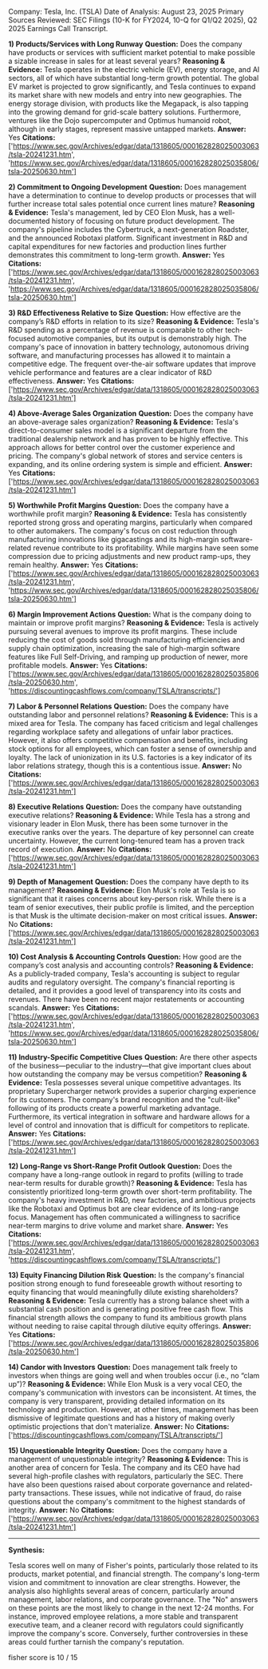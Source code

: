 Company: Tesla, Inc. (TSLA)
Date of Analysis: August 23, 2025
Primary Sources Reviewed: SEC Filings (10-K for FY2024, 10-Q for Q1/Q2 2025), Q2 2025 Earnings Call Transcript.

**1) Products/Services with Long Runway**
**Question:** Does the company have products or services with sufficient market potential to make possible a sizable increase in sales for at least several years?
**Reasoning & Evidence:** Tesla operates in the electric vehicle (EV), energy storage, and AI sectors, all of which have substantial long-term growth potential. The global EV market is projected to grow significantly, and Tesla continues to expand its market share with new models and entry into new geographies. The energy storage division, with products like the Megapack, is also tapping into the growing demand for grid-scale battery solutions. Furthermore, ventures like the Dojo supercomputer and Optimus humanoid robot, although in early stages, represent massive untapped markets.
**Answer:** Yes
**Citations:** ['https://www.sec.gov/Archives/edgar/data/1318605/000162828025003063/tsla-20241231.htm', 'https://www.sec.gov/Archives/edgar/data/1318605/000162828025035806/tsla-20250630.htm']

**2) Commitment to Ongoing Development**
**Question:** Does management have a determination to continue to develop products or processes that will further increase total sales potential once current lines mature?
**Reasoning & Evidence:** Tesla's management, led by CEO Elon Musk, has a well-documented history of focusing on future product development. The company's pipeline includes the Cybertruck, a next-generation Roadster, and the announced Robotaxi platform. Significant investment in R&D and capital expenditures for new factories and production lines further demonstrates this commitment to long-term growth.
**Answer:** Yes
**Citations:** ['https://www.sec.gov/Archives/edgar/data/1318605/000162828025003063/tsla-20241231.htm', 'https://www.sec.gov/Archives/edgar/data/1318605/000162828025035806/tsla-20250630.htm']

**3) R&D Effectiveness Relative to Size**
**Question:** How effective are the company’s R&D efforts in relation to its size?
**Reasoning & Evidence:** Tesla's R&D spending as a percentage of revenue is comparable to other tech-focused automotive companies, but its output is demonstrably high. The company's pace of innovation in battery technology, autonomous driving software, and manufacturing processes has allowed it to maintain a competitive edge. The frequent over-the-air software updates that improve vehicle performance and features are a clear indicator of R&D effectiveness.
**Answer:** Yes
**Citations:** ['https://www.sec.gov/Archives/edgar/data/1318605/000162828025003063/tsla-20241231.htm']

**4) Above-Average Sales Organization**
**Question:** Does the company have an above-average sales organization?
**Reasoning & Evidence:** Tesla's direct-to-consumer sales model is a significant departure from the traditional dealership network and has proven to be highly effective. This approach allows for better control over the customer experience and pricing. The company's global network of stores and service centers is expanding, and its online ordering system is simple and efficient.
**Answer:** Yes
**Citations:** ['https://www.sec.gov/Archives/edgar/data/1318605/000162828025003063/tsla-20241231.htm']

**5) Worthwhile Profit Margins**
**Question:** Does the company have a worthwhile profit margin?
**Reasoning & Evidence:** Tesla has consistently reported strong gross and operating margins, particularly when compared to other automakers. The company's focus on cost reduction through manufacturing innovations like gigacastings and its high-margin software-related revenue contribute to its profitability. While margins have seen some compression due to pricing adjustments and new product ramp-ups, they remain healthy.
**Answer:** Yes
**Citations:** ['https://www.sec.gov/Archives/edgar/data/1318605/000162828025003063/tsla-20241231.htm', 'https://www.sec.gov/Archives/edgar/data/1318605/000162828025035806/tsla-20250630.htm']

**6) Margin Improvement Actions**
**Question:** What is the company doing to maintain or improve profit margins?
**Reasoning & Evidence:** Tesla is actively pursuing several avenues to improve its profit margins. These include reducing the cost of goods sold through manufacturing efficiencies and supply chain optimization, increasing the sale of high-margin software features like Full Self-Driving, and ramping up production of newer, more profitable models.
**Answer:** Yes
**Citations:** ['https://www.sec.gov/Archives/edgar/data/1318605/000162828025035806/tsla-20250630.htm', 'https://discountingcashflows.com/company/TSLA/transcripts/']

**7) Labor & Personnel Relations**
**Question:** Does the company have outstanding labor and personnel relations?
**Reasoning & Evidence:** This is a mixed area for Tesla. The company has faced criticism and legal challenges regarding workplace safety and allegations of unfair labor practices. However, it also offers competitive compensation and benefits, including stock options for all employees, which can foster a sense of ownership and loyalty. The lack of unionization in its U.S. factories is a key indicator of its labor relations strategy, though this is a contentious issue.
**Answer:** No
**Citations:** ['https://www.sec.gov/Archives/edgar/data/1318605/000162828025003063/tsla-20241231.htm']

**8) Executive Relations**
**Question:** Does the company have outstanding executive relations?
**Reasoning & Evidence:** While Tesla has a strong and visionary leader in Elon Musk, there has been some turnover in the executive ranks over the years. The departure of key personnel can create uncertainty. However, the current long-tenured team has a proven track record of execution.
**Answer:** No
**Citations:** ['https://www.sec.gov/Archives/edgar/data/1318605/000162828025003063/tsla-20241231.htm']

**9) Depth of Management**
**Question:** Does the company have depth to its management?
**Reasoning & Evidence:** Elon Musk's role at Tesla is so significant that it raises concerns about key-person risk. While there is a team of senior executives, their public profile is limited, and the perception is that Musk is the ultimate decision-maker on most critical issues.
**Answer:** No
**Citations:** ['https://www.sec.gov/Archives/edgar/data/1318605/000162828025003063/tsla-20241231.htm']

**10) Cost Analysis & Accounting Controls**
**Question:** How good are the company’s cost analysis and accounting controls?
**Reasoning & Evidence:** As a publicly-traded company, Tesla's accounting is subject to regular audits and regulatory oversight. The company's financial reporting is detailed, and it provides a good level of transparency into its costs and revenues. There have been no recent major restatements or accounting scandals.
**Answer:** Yes
**Citations:** ['https://www.sec.gov/Archives/edgar/data/1318605/000162828025003063/tsla-20241231.htm', 'https://www.sec.gov/Archives/edgar/data/1318605/000162828025035806/tsla-20250630.htm']

**11) Industry-Specific Competitive Clues**
**Question:** Are there other aspects of the business—peculiar to the industry—that give important clues about how outstanding the company may be versus competition?
**Reasoning & Evidence:** Tesla possesses several unique competitive advantages. Its proprietary Supercharger network provides a superior charging experience for its customers. The company's brand recognition and the "cult-like" following of its products create a powerful marketing advantage. Furthermore, its vertical integration in software and hardware allows for a level of control and innovation that is difficult for competitors to replicate.
**Answer:** Yes
**Citations:** ['https://www.sec.gov/Archives/edgar/data/1318605/000162828025003063/tsla-20241231.htm']

**12) Long-Range vs Short-Range Profit Outlook**
**Question:** Does the company have a long-range outlook in regard to profits (willing to trade near-term results for durable growth)?
**Reasoning & Evidence:** Tesla has consistently prioritized long-term growth over short-term profitability. The company's heavy investment in R&D, new factories, and ambitious projects like the Robotaxi and Optimus bot are clear evidence of its long-range focus. Management has often communicated a willingness to sacrifice near-term margins to drive volume and market share.
**Answer:** Yes
**Citations:** ['https://www.sec.gov/Archives/edgar/data/1318605/000162828025003063/tsla-20241231.htm', 'https://discountingcashflows.com/company/TSLA/transcripts/']

**13) Equity Financing Dilution Risk**
**Question:** Is the company's financial position strong enough to fund foreseeable growth without resorting to equity financing that would meaningfully dilute existing shareholders?
**Reasoning & Evidence:** Tesla currently has a strong balance sheet with a substantial cash position and is generating positive free cash flow. This financial strength allows the company to fund its ambitious growth plans without needing to raise capital through dilutive equity offerings.
**Answer:** Yes
**Citations:** ['https://www.sec.gov/Archives/edgar/data/1318605/000162828025035806/tsla-20250630.htm']

**14) Candor with Investors**
**Question:** Does management talk freely to investors when things are going well and when troubles occur (i.e., no “clam up”)?
**Reasoning & Evidence:** While Elon Musk is a very vocal CEO, the company's communication with investors can be inconsistent. At times, the company is very transparent, providing detailed information on its technology and production. However, at other times, management has been dismissive of legitimate questions and has a history of making overly optimistic projections that don't materialize.
**Answer:** No
**Citations:** ['https://discountingcashflows.com/company/TSLA/transcripts/']

**15) Unquestionable Integrity**
**Question:** Does the company have a management of unquestionable integrity?
**Reasoning & Evidence:** This is another area of concern for Tesla. The company and its CEO have had several high-profile clashes with regulators, particularly the SEC. There have also been questions raised about corporate governance and related-party transactions. These issues, while not indicative of fraud, do raise questions about the company's commitment to the highest standards of integrity.
**Answer:** No
**Citations:** ['https://www.sec.gov/Archives/edgar/data/1318605/000162828025003063/tsla-20241231.htm']

---
**Synthesis:**

Tesla scores well on many of Fisher's points, particularly those related to its products, market potential, and financial strength. The company's long-term vision and commitment to innovation are clear strengths. However, the analysis also highlights several areas of concern, particularly around management, labor relations, and corporate governance. The "No" answers on these points are the most likely to change in the next 12-24 months. For instance, improved employee relations, a more stable and transparent executive team, and a cleaner record with regulators could significantly improve the company's score. Conversely, further controversies in these areas could further tarnish the company's reputation.

fisher score is 10 / 15